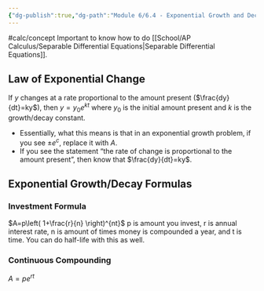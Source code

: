 ```yaml
---
{"dg-publish":true,"dg-path":"Module 6/6.4 - Exponential Growth and Decay.md","permalink":"/module-6/6-4-exponential-growth-and-decay/","created":"","updated":""}
---
```


#calc/concept 
Important to know how to do [[School/AP Calculus/Separable Differential Equations\|Separable Differential Equations]].
## Law of Exponential Change
If $y$ changes at a rate proportional to the amount present ($\frac{dy}{dt}=ky$), then $y=y_{0}e^{kt}$ where $y_{0}$ is the initial amount present and $k$ is the growth/decay constant. 
- Essentially, what this means is that in an exponential growth problem, if you see $\pm e^c$, replace it with $A$.
- If you see the statement “the rate of change is proportional to the amount present”, then know that $\frac{dy}{dt}=ky$.
## Exponential Growth/Decay Formulas
### Investment Formula
$A=p\left( 1+\frac{r}{n} \right)^{nt}$
p is amount you invest, r is annual interest rate, n is amount of times money is compounded a year, and t is time. You can do half-life with this as well.
### Continuous Compounding
$A=pe^{rt}$